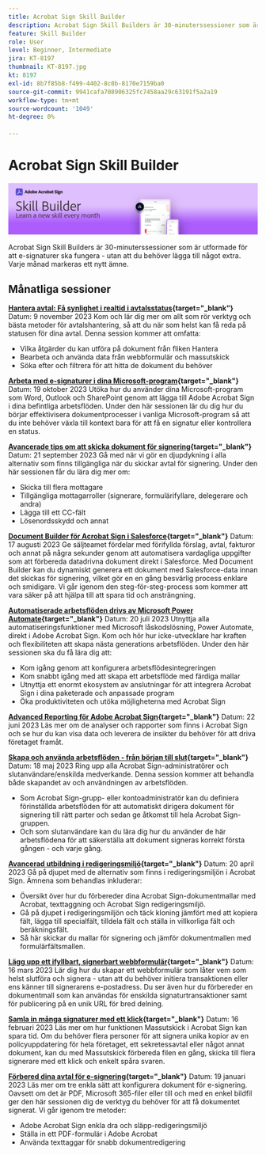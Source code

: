 ```yaml
---
title: Acrobat Sign Skill Builder
description: Acrobat Sign Skill Builders är 30-minuterssessioner som är utformade för att e-signaturer ska fungera - utan att du behöver lägga till något extra
feature: Skill Builder
role: User
level: Beginner, Intermediate
jira: KT-8197
thumbnail: KT-8197.jpg
kt: 8197
exl-id: 8b7f85b8-f499-4402-8c0b-8170e7159ba0
source-git-commit: 9941cafa708906325fc7458aa29c63191f5a2a19
workflow-type: tm+mt
source-wordcount: '1049'
ht-degree: 0%

---
```


# Acrobat Sign Skill Builder

![Banderoll för kompetensbyggare](../assets/SB_Hero.png)

Acrobat Sign Skill Builders är 30-minuterssessioner som är utformade för att e-signaturer ska fungera - utan att du behöver lägga till något extra. Varje månad markeras ett nytt ämne.

## Månatliga sessioner

**[Hantera avtal: Få synlighet i realtid i avtalsstatus](https://teamwork.adobe.com/adobe-sign-skill-builder/attendease/networking/experience/aad26d3c-699b-4d99-a272-30bcbfbc1bf2/e1b6dd21-c94a-4c1b-9eeb-abec464e3cbd){target="_blank"}**
Datum: 9 november 2023 Kom och lär dig mer om allt som rör verktyg och bästa metoder för avtalshantering, så att du när som helst kan få reda på statusen för dina avtal. Denna session kommer att omfatta:

* Vilka åtgärder du kan utföra på dokument från fliken Hantera
* Bearbeta och använda data från webbformulär och massutskick
* Söka efter och filtrera för att hitta de dokument du behöver

**[Arbeta med e-signaturer i dina Microsoft-program](https://teamwork.adobe.com/adobe-sign-skill-builder/attendease/networking/experience/7c88319e-04b7-4560-aad3-ba288d5cfc76/3bd16192-c4c9-4d66-9b1c-575ddcc3c6bb){target="_blank"}**
Datum: 19 oktober 2023 Utöka hur du använder dina Microsoft-program som Word, Outlook och SharePoint genom att lägga till Adobe Acrobat Sign i dina befintliga arbetsflöden. Under den här sessionen lär du dig hur du börjar effektivisera dokumentprocesser i vanliga Microsoft-program så att du inte behöver växla till kontext bara för att få en signatur eller kontrollera en status.

**[Avancerade tips om att skicka dokument för signering](https://teamwork.adobe.com/adobe-sign-skill-builder/attendease/networking/experience/d326c8ab-3173-4c95-9e5a-0afeff4ce006/4bae4b11-516b-4e50-8f10-d116538fd710){target="_blank"}**
Datum: 21 september 2023 Gå med när vi gör en djupdykning i alla alternativ som finns tillgängliga när du skickar avtal för signering. Under den här sessionen får du lära dig mer om:

* Skicka till flera mottagare
* Tillgängliga mottagarroller (signerare, formulärifyllare, delegerare och andra)
* Lägga till ett CC-fält
* Lösenordsskydd och annat

**[Document Builder för Acrobat Sign i Salesforce](https://teamwork.adobe.com/adobe-sign-skill-builder/attendease/networking/experience/4c4e8632-ba24-445f-a567-a9e76429bdf5/0a2f68ed-9a21-4911-9e38-15943c0e3f9a){target="_blank"}**
Datum: 17 augusti 2023 Ge säljteamet fördelar med förifyllda förslag, avtal, fakturor och annat på några sekunder genom att automatisera vardagliga uppgifter som att förbereda datadrivna dokument direkt i Salesforce. Med Document Builder kan du dynamiskt generera ett dokument med Salesforce-data innan det skickas för signering, vilket gör en en gång besvärlig process enklare och smidigare. Vi går igenom den steg-för-steg-process som kommer att vara säker på att hjälpa till att spara tid och ansträngning.

**[Automatiserade arbetsflöden drivs av Microsoft Power Automate](https://teamwork.adobe.com/adobe-sign-skill-builder/attendease/networking/experience/8409ba8b-e4ee-4e99-80cc-33902027b80e/307d147e-4b85-4330-81af-5929f0dc5ae4){target="_blank"}**
Datum: 20 juli 2023 Utnyttja alla automatiseringsfunktioner med Microsoft låskodslösning, Power Automate, direkt i Adobe Acrobat Sign. Kom och hör hur icke-utvecklare har kraften och flexibiliteten att skapa nästa generations arbetsflöden. Under den här sessionen ska du få lära dig att:

* Kom igång genom att konfigurera arbetsflödesintegreringen
* Kom snabbt igång med att skapa ett arbetsflöde med färdiga mallar
* Utnyttja ett enormt ekosystem av anslutningar för att integrera Acrobat Sign i dina paketerade och anpassade program
* Öka produktiviteten och utöka möjligheterna med Acrobat Sign

**[Advanced Reporting för Adobe Acrobat Sign](https://adobe-sign-skill-builder.joinus.adobeevents.com/attendease/networking/experience/fa28b18d-ab38-47d4-8ae8-3e0161550bd3/60081eb2-f8a3-45b6-9d75-4f3a53b4c53a){target="_blank"}**
Datum: 22 juni 2023 Läs mer om de analyser och rapporter som finns i Acrobat Sign och se hur du kan visa data och leverera de insikter du behöver för att driva företaget framåt.

**[Skapa och använda arbetsflöden - från början till slut](https://teamwork.adobe.com/adobe-sign-skill-builder/attendease/networking/experience/0fc7ccc5-eb36-47f0-a0d3-1fa3648c8fcf/42a9bbad-0a54-4c8c-8002-597d549600fe){target="_blank"}**
Datum: 18 maj 2023 Ring upp alla Acrobat Sign-administratörer och slutanvändare/enskilda medverkande. Denna session kommer att behandla både skapandet av och användningen av arbetsflöden.

* Som Acrobat Sign-grupp- eller kontoadministratör kan du definiera förinställda arbetsflöden för att automatiskt dirigera dokument för signering till rätt parter och sedan ge åtkomst till hela Acrobat Sign-gruppen.
* Och som slutanvändare kan du lära dig hur du använder de här arbetsflödena för att säkerställa att dokument signeras korrekt första gången - och varje gång.

**[Avancerad utbildning i redigeringsmiljö](https://adobe-sign-skill-builder.joinus.adobeevents.com/attendease/networking/experience/30c06b3c-60f7-4293-9cd2-2544104d9140/85ffced9-7613-4382-b3a3-43ba227af5ba){target="_blank"}**
Datum: 20 april 2023 Gå på djupet med de alternativ som finns i redigeringsmiljön i Acrobat Sign. Ämnena som behandlas inkluderar:

* Översikt över hur du förbereder dina Acrobat Sign-dokumentmallar med Acrobat, texttaggning och Acrobat Sign redigeringsmiljö.
* Gå på djupet i redigeringsmiljön och täck kloning jämfört med att kopiera fält, lägga till specialfält, tilldela fält och ställa in villkorliga fält och beräkningsfält.
* Så här skickar du mallar för signering och jämför dokumentmallen med formulärfältsmallen.

**[Lägg upp ett ifyllbart, signerbart webbformulär](https://adobe-sign-skill-builder.joinus.adobeevents.com/attendease/networking/experience/265580bf-245a-4751-9b51-c6877192d13a/9ae41cae-a53e-4b71-a748-2df0ee2e14c8){target="_blank"}**
Datum: 16 mars 2023 Lär dig hur du skapar ett webbformulär som låter vem som helst slutföra och signera - utan att du behöver initiera transaktionen eller ens känner till signerarens e-postadress. Du ser även hur du förbereder en dokumentmall som kan användas för enskilda signaturtransaktioner samt för publicering på en unik URL för bred delning.

**[Samla in många signaturer med ett klick](https://adobe-sign-skill-builder.joinus.adobeevents.com/attendease/networking/experience/552e5165-8762-4c73-9d41-8215d48a62cc/9d88acde-96fa-4d83-89e3-1296b94f4d90){target="_blank"}**
Datum: 16 februari 2023 Läs mer om hur funktionen Massutskick i Acrobat Sign kan spara tid. Om du behöver flera personer för att signera unika kopior av en policyuppdatering för hela företaget, ett sekretessavtal eller något annat dokument, kan du med Massutskick förbereda filen en gång, skicka till flera signerare med ett klick och enkelt spåra svaren.

**[Förbered dina avtal för e-signering](https://adobe-sign-skill-builder.joinus.adobeevents.com/attendease/networking/experience/c08f6e7e-2ced-48b8-8245-548302fe2df3/15f504a9-3420-4372-83c8-168115f15cbb){target="_blank"}**
Datum: 19 januari 2023 Läs mer om tre enkla sätt att konfigurera dokument för e-signering. Oavsett om det är PDF, Microsoft 365-filer eller till och med en enkel bildfil ger den här sessionen dig de verktyg du behöver för att få dokumentet signerat. Vi går igenom tre metoder:

* Adobe Acrobat Sign enkla dra och släpp-redigeringsmiljö
* Ställa in ett PDF-formulär i Adobe Acrobat
* Använda texttaggar för snabb dokumentredigering
